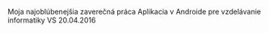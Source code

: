 Moja najoblúbenejšia zaverečná práca
Aplikacia v Androide pre vzdelávanie informatiky
VS
20.04.2016
